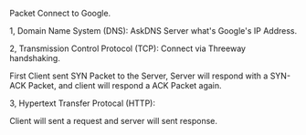 Packet Connect to Google.

1, Domain Name System (DNS): AskDNS Server what's Google's IP Address.

2, Transmission Control Protocol (TCP): Connect via Threeway handshaking.

First Client sent SYN Packet to the Server, Server will respond with a SYN-ACK Packet, and client will respond a ACK Packet again.

3, Hypertext Transfer Protocal (HTTP): 

Client will sent a request and server will sent response.
